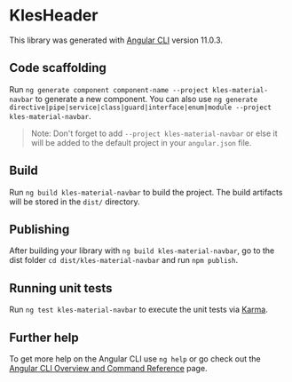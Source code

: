 # KlesHeader

This library was generated with [Angular CLI](https://github.com/angular/angular-cli) version 11.0.3.

## Code scaffolding

Run `ng generate component component-name --project kles-material-navbar` to generate a new component. You can also use `ng generate directive|pipe|service|class|guard|interface|enum|module --project kles-material-navbar`.
> Note: Don't forget to add `--project kles-material-navbar` or else it will be added to the default project in your `angular.json` file. 

## Build

Run `ng build kles-material-navbar` to build the project. The build artifacts will be stored in the `dist/` directory.

## Publishing

After building your library with `ng build kles-material-navbar`, go to the dist folder `cd dist/kles-material-navbar` and run `npm publish`.

## Running unit tests

Run `ng test kles-material-navbar` to execute the unit tests via [Karma](https://karma-runner.github.io).

## Further help

To get more help on the Angular CLI use `ng help` or go check out the [Angular CLI Overview and Command Reference](https://angular.io/cli) page.
